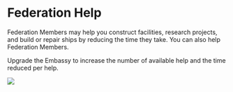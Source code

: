 # Federation Help

 Federation Members may help you construct facilities, research projects, and build or repair ships by reducing the time they take. You can also help Federation Members.

Upgrade the Embassy to increase the number of available help and the time reduced per help.

![](http://astrokings.s3.amazonaws.com/html/img/help/601_001fedhelp.JPG)